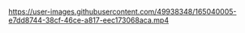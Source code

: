 


https://user-images.githubusercontent.com/49938348/165040005-e7dd8744-38cf-46ce-a817-eec173068aca.mp4

